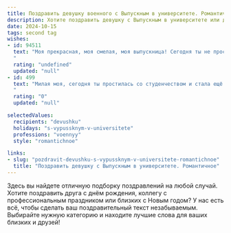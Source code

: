 ```yaml
---
title: Поздравить девушку военного с Выпускным в университете. Романтичное
description: Хотите поздравить девушку с Выпускным в университете или другим праздником? Наш ИИ создаст незабываемое поздравление, а вы обязательно выделитесь среди других.  
date: 2024-10-15
tags: second tag
wishes:
- id: 94511
  text: "Моя прекрасная, моя смелая, моя выпускница! Сегодня ты не просто заканчиваешь университет, сегодня ты ступаешь на порог новой, яркой жизни,  полной вызовов и побед, как и подобает настоящему офицеру.  Твоя сила духа и целеустремлённость — это то, что меня всегда восхищало.  Пусть твоя звезда  ярко сияет на небосклоне твоей карьеры, а я буду рядом, поддерживая тебя в каждом твоём начинании. С праздником, моя любовь!
  "
  rating: "undefined"
  updated: "null"
- id: 499
  text: "Милая моя, сегодня ты простилась со студенчеством и стала ещё на шаг ближе к своей мечте – стать защитницей, сильной и смелой.  Я восхищаюсь твоей решительностью и самоотверженностью. Пусть твоя дорога будет полна побед, а я всегда буду рядом, чтобы поддержать тебя и разделить радость твоих успехов. Поздравляю, любимая!
  "
  rating: "0"
  updated: "null"

selectedValues:
  recipients: "devushku"
  holidays: "s-vypussknym-v-universitete"
  professions: "voennyy"
  style: "romantichnoe"

links:
- slug: "pozdravit-devushku-s-vypussknym-v-universitete-romantichnoe"
  title: "Поздравить девушку с Выпускным в университете. Романтичное"
---
```


Здесь вы найдете отличную подборку поздравлений на любой случай. 
Хотите поздравить друга с днём рождения, коллегу с профессиональным праздником или близких с Новым годом? У нас есть всё, чтобы сделать ваш поздравительный текст незабываемым. Выбирайте нужную категорию и находите лучшие слова для ваших близких и друзей!
